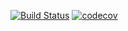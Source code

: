 [![Build Status](https://travis-ci.org/ximanta/spring-ci-demo.svg?branch=master)](https://travis-ci.org/ximanta/spring-ci-demo)
[![codecov](https://codecov.io/gh/ximanta/spring-ci-demo/branch/master/graph/badge.svg)](https://codecov.io/gh/ximanta/spring-ci-demo)
